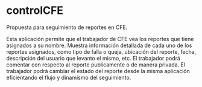 controlCFE
==========

Propuesta para seguimiento de reportes en CFE.

Esta aplicación permite que el trabajador de CFE vea los reportes que tiene asignados a su nombre.
Muestra información detallada de cada uno de los reportes asignados, como tipo de falla o queja, ubicación del reporte, fecha, descripción del usuario que levanto el mismo, etc.
El trabajador podrá comentar con respecto al reporte publicamente o de manera privada.
El trabajador podrá cambiar el estado del reporte desde la misma aplicación eficientando el flujo y dinamismo del seguimiento.


